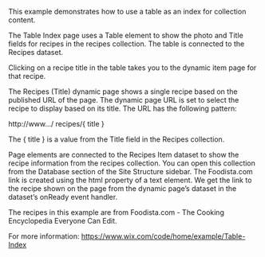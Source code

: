 This example demonstrates how to use a table as an index for collection content.

The Table Index page uses a Table element to show the photo and Title fields for recipes in the recipes collection. The table is connected to the Recipes dataset.

Clicking on a recipe title in the table takes you to the dynamic item page for that recipe.

The Recipes (Title) dynamic page shows a single recipe based on the published URL of the page. The dynamic page URL is set to select the recipe to display based on its title. The URL has the following pattern:

http://www.../  recipes/{ title }

The { title } is a value from the Title field in the Recipes collection.

Page elements are connected to the Recipes Item dataset to show the recipe information from the recipes collection. You can open this collection from the Database section of the Site Structure sidebar. The Foodista.com link is created using the html property of a text element. We get the link to the recipe shown on the page from the dynamic page’s dataset in the dataset’s onReady event handler.

The recipes in this example are from Foodista.com - The Cooking Encyclopedia Everyone Can Edit.

For more information: https://www.wix.com/code/home/example/Table-Index
